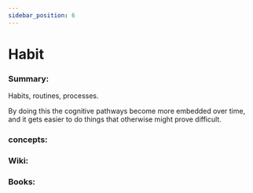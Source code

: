 ```yaml
---
sidebar_position: 6
---
```


# Habit

### Summary:

Habits, routines, processes.

By doing this the cognitive pathways become more embedded over time, and
it gets easier to do things that otherwise might prove difficult.



### concepts:



### Wiki:



### Books:





